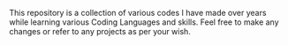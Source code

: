 This repository is a collection of various codes I have made over years while learning various Coding Languages and skills. Feel free to make any changes or refer to any projects as per your wish.
